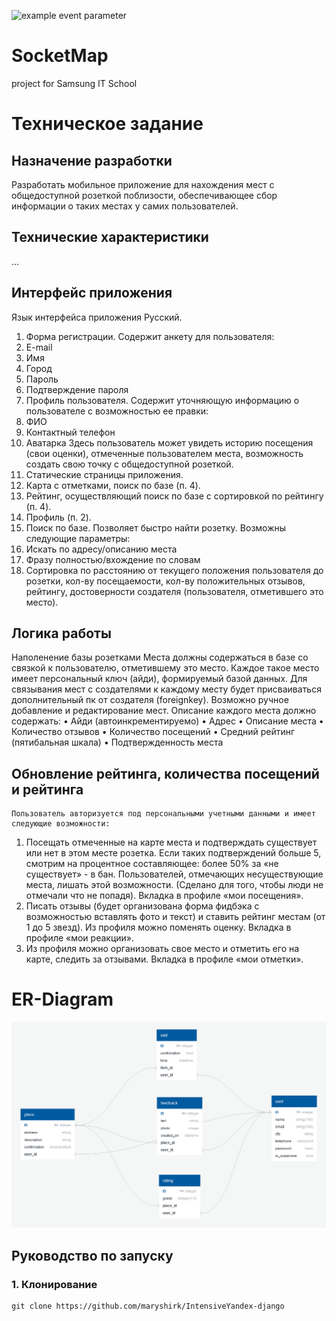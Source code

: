 ![example event parameter](https://github.com/maryshirk/SocketMap/actions/workflows/android.yml/badge.svg)
# SocketMap
project for Samsung IT School

# Техническое задание
## Назначение разработки
Разработать мобильное приложение для нахождения мест с общедоступной розеткой поблизости, обеспечивающее сбор информации о таких местах у самих пользователей.
## Технические характеристики
…
## Интерфейс приложения
Язык интерфейса приложения Русский.
1.	Форма регистрации. Содержит анкету для пользователя:
1.	E-mail
2.	Имя
3.	Город
4.	Пароль
5.	Подтверждение пароля
2.	Профиль пользователя. Содержит уточняющую информацию о пользователе с возможностью ее правки:
1.	ФИО
2.	Контактный телефон
3.	Аватарка
Здесь пользователь может увидеть историю посещения (свои оценки), отмеченные пользователем места, возможность создать свою точку с общедоступной розеткой. 
3.	Статические страницы приложения.
1.	Карта с отметками, поиск по базе (п. 4).
2.	Рейтинг, осуществляющий поиск по базе с сортировкой по рейтингу (п. 4).
3.	Профиль (п. 2).
4.	 Поиск по базе. Позволяет быстро найти розетку. Возможны следующие параметры:
1.	Искать по адресу/описанию места
2.	Фразу полностью/вхождение по словам
3.	Сортировка по расстоянию от текущего положения пользователя до розетки, кол-ву посещаемости, кол-ву положительных отзывов, рейтингу, достоверности создателя (пользователя, отметившего это место).
## Логика работы
Наполенение базы розетками
	Места должны содержаться в базе со связкой к пользователю, отметившему это место. Каждое такое место имеет персональный ключ (айди), формируемый базой данных. Для связывания мест с создателями к каждому месту будет присваиваться дополнительный пк от создателя (foreignkey).
	Возможно ручное добавление и редактирование мест.
	Описание каждого места должно содержать:
•	Айди (автоинкрементируемо)
•	Адрес
•	Описание места
•	Количество отзывов
•	Количество посещений
•	Средний рейтинг (пятибальная шкала)
•	Подтвержденность места
## Обновление рейтинга, количества посещений и рейтинга
	Пользователь авторизуется под персональными учетными данными и имеет следующие возможности:
1)	Посещать отмеченные на карте места и подтверждать существует или нет в этом месте розетка. Если таких подтверждений больше 5, смотрим на процентное составляющее: более 50% за «не существует» - в бан. Пользователей, отмечающих несуществующие места, лишать этой возможности. (Сделано для того, чтобы люди не отмечали что не попадя). Вкладка в профиле «мои посещения».
2)	Писать отзывы (будет организована форма фидбэка с возможностью вставлять фото и текст) и ставить рейтинг местам (от 1 до 5 звезд). Из профиля можно поменять оценку. Вкладка в профиле «мои реакции».
3)	Из профиля можно организовать свое место и отметить его на карте, следить за отзывами. Вкладка в профиле «мои отметки».

# ER-Diagram
![Иллюстрация к проекту](https://github.com/maryshirk/SocketMap/blob/main/erdiagram.png)
## Руководство по запуску
### 1. Клонирование
```
git clone https://github.com/maryshirk/IntensiveYandex-django
```
